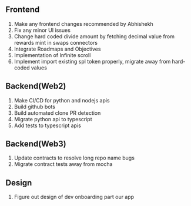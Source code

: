 Frontend
--------------------------------------------
1) Make any frontend changes recommended by Abhishekh
2) Fix any minor UI issues
3) Change hard coded divide amount by fetching decimal value from rewards mint in swaps connectors
4) Integrate Roadmaps and Objectives
5) Implementation of Infinite scroll
6) Implement import existing spl token properly, migrate away from hard-coded values

Backend(Web2)
---------------------------------------------
1) Make CI/CD for python and nodejs apis
2) Build github bots
3) Build automated clone PR detection
4) Migrate python api to typescript
5) Add tests to typescript apis

Backend(Web3)
---------------------------------------------
1) Update contracts to resolve long repo name bugs
2) Migrate contract tests away from mocha

Design
---------------------------------------------
1) Figure out design of dev onboarding part our app
